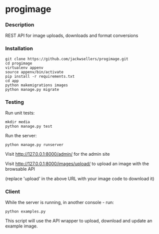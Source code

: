 # progimage

### Description
REST API for image uploads, downloads and format conversions

### Installation
```
git clone https://github.com/jackwsellers/progimage.git
cd progimage
virtualenv appenv
source appenv/bin/activate
pip install -r requirements.txt
cd app
python makemigrations images
python manage.py migrate
```

### Testing
Run unit tests:
```
mkdir media
python manage.py test
```
Run the server:
```
python manage.py runserver
```
Visit http://127.0.0.1:8000/admin/ for the admin site

Visit http://127.0.0.1:8000/images/upload/ to upload an image with the browsable API

(replace 'upload' in the above URL with your image code to download it)

### Client
While the server is running, in another console - run:
```
python examples.py
```
This script will use the API wrapper to upload, download and update an example image.
